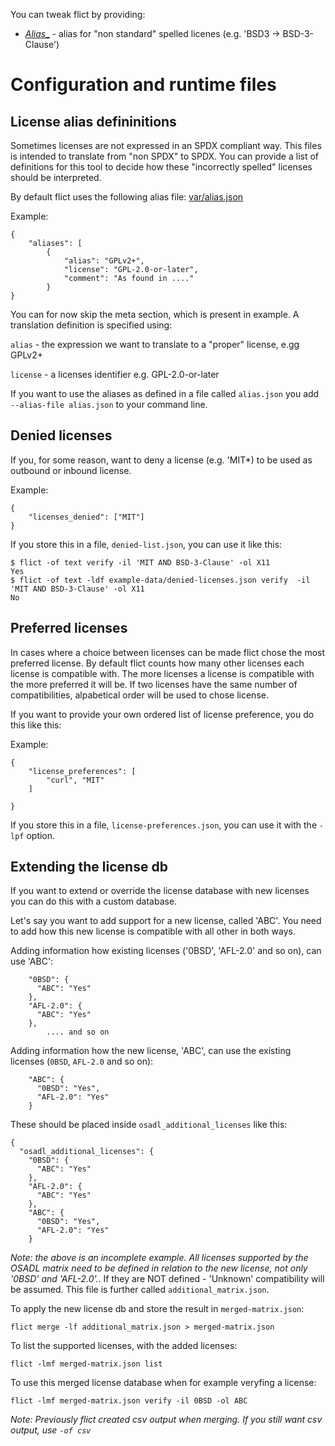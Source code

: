 <!--
SPDX-FileCopyrightText: 2021 Henrik Sandklef <hesa@sandklef.com>

SPDX-License-Identifier: GPL-3.0-or-later
-->

You can tweak flict by providing:

* [_Alias__](#alias) - alias for "non standard" spelled licenes (e.g. 'BSD3 -> BSD-3-Clause')

# Configuration and runtime files

<a name="alias"></a>
## License alias defininitions

Sometimes licenses are not expressed in an SPDX compliant way. This
files is intended to translate from "non SPDX" to SPDX. You can
provide a list of definitions for this tool to decide how these
"incorrectly spelled" licenses should be interpreted.

By default flict uses the following alias file: [var/alias.json](flict/var/alias.json)

Example:

```
{
    "aliases": [
        {
            "alias": "GPLv2+",
            "license": "GPL-2.0-or-later",
            "comment": "As found in ...."
        }
}
```

You can for now skip the meta section, which is present in example. A translation definition is specified using:

```alias``` - the expression we want to translate to a "proper" license, e.gg GPLv2+

```license``` - a licenses identifier e.g. GPL-2.0-or-later

If you want to use the aliases as defined in a file called `alias.json` you add `--alias-file alias.json` to your command line.

<a name="denied"></a>
## Denied licenses

If you, for some reason, want to deny a license (e.g. 'MIT*) to be used as outbound or inbound license.

Example:

```
{
    "licenses_denied": ["MIT"]
}
```

If you store this in a file, `denied-list.json`, you can use it like this:

```
$ flict -of text verify -il 'MIT AND BSD-3-Clause' -ol X11
Yes
$ flict -of text -ldf example-data/denied-licenses.json verify  -il 'MIT AND BSD-3-Clause' -ol X11
No
```

<a name="preference"></a>
## Preferred licenses

In cases where a choice between licenses can be made flict chose the
most preferred license. By default flict counts how many other
licenses each license is compatible with. The more licenses a license
is compatible with the more preferred it will be. If two licenses have
the same number of compatibilities, alpabetical order will be used to
chose license.

If you want to provide your own ordered list of license preference, you do this like this:

Example:

```
{
    "license_preferences": [
        "curl", "MIT"
    ]

}
```

If you store this in a file, `license-preferences.json`, you can use it with the `-lpf` option.

<a name="extending"></a>
## Extending the license db

If you want to extend or override the license database with new
licenses you can do this with a custom database.

Let's say you want to add support for a new license, called 'ABC'. You need to add how this new license is compatible with all other in both ways.

Adding information how existing licenses ('0BSD', 'AFL-2.0' and so on), can use 'ABC':
```
    "0BSD": {
      "ABC": "Yes"
    },
    "AFL-2.0": {
      "ABC": "Yes"
    },
        .... and so on
```

Adding information how the new license, 'ABC', can use the existing licenses (`0BSD`, `AFL-2.0` and so on):
```
    "ABC": {
      "0BSD": "Yes",
      "AFL-2.0": "Yes"
    }
```

These should be placed inside `osadl_additional_licenses` like this:

```
{
  "osadl_additional_licenses": {
    "0BSD": {
      "ABC": "Yes"
    },
    "AFL-2.0": {
      "ABC": "Yes"
    },
    "ABC": {
      "0BSD": "Yes",
      "AFL-2.0": "Yes"
    }
```

*Note: the above is an incomplete example. All licenses supported by
 the OSADL matrix need to be defined in relation to the new license,
 not only '0BSD' and 'AFL-2.0'.*. If they are NOT defined - 'Unknown' compatibility will be assumed.
 This file is further called `additional_matrix.json`.

To apply the new license db and store the result in `merged-matrix.json`:

```
flict merge -lf additional_matrix.json > merged-matrix.json

```

To list the supported licenses, with the added licenses:

```
flict -lmf merged-matrix.json list
```

To use this merged license database when for example veryfing a license:

```
flict -lmf merged-matrix.json verify -il 0BSD -ol ABC
```

*Note: Previously flict created csv output when merging. If you still want csv output, use `-of csv`*